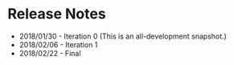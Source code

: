 # Release Notes

* 2018/01/30 - Iteration 0 (This is an all-development snapshot.)
* 2018/02/06 - Iteration 1
* 2018/02/22 - Final
